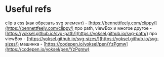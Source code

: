 # Useful refs

clip в css (как обрезать svg элемент) - [https://bennettfeely.com/clippy/](https://bennettfeely.com/clippy/)
про path, viewBox и многое другое - [https://yoksel.github.io/svg-path/](https://yoksel.github.io/svg-path/)
про viewBox - [https://yoksel.github.io/svg-sizes/](https://yoksel.github.io/svg-sizes/)
машинка - [https://codepen.io/yoksel/pen/YzPgmw](https://codepen.io/yoksel/pen/YzPgmw)

